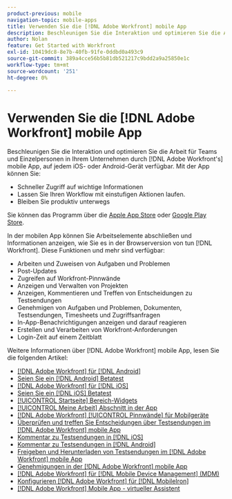 ```yaml
---
product-previous: mobile
navigation-topic: mobile-apps
title: Verwenden Sie die [!DNL Adobe Workfront] mobile App
description: Beschleunigen Sie die Interaktion und optimieren Sie die Arbeit für Teams und Einzelpersonen in Ihrem Unternehmen durch [!DNL Adobe Workfront's] mobile App, auf jedem iOS- oder Android-Gerät verfügbar.
author: Nolan
feature: Get Started with Workfront
exl-id: 10419dc8-8e7b-40fb-91fe-0ddbd0a493c9
source-git-commit: 389a4cce56b5b81db521217c9bdd2a9a25850e1c
workflow-type: tm+mt
source-wordcount: '251'
ht-degree: 0%

---
```


# Verwenden Sie die [!DNL Adobe Workfront] mobile App

Beschleunigen Sie die Interaktion und optimieren Sie die Arbeit für Teams und Einzelpersonen in Ihrem Unternehmen durch [!DNL Adobe Workfront's] mobile App, auf jedem iOS- oder Android-Gerät verfügbar. Mit der App können Sie:

* Schneller Zugriff auf wichtige Informationen
* Lassen Sie Ihren Workflow mit einstufigen Aktionen laufen.
* Bleiben Sie produktiv unterwegs

Sie können das Programm über die [Apple App Store](https://apps.apple.com/us/app/adobe-workfront/id1033282981) oder [Google Play Store](https://play.google.com/store/apps/details?id=com.workfront.android.aware).

In der mobilen App können Sie Arbeitselemente abschließen und Informationen anzeigen, wie Sie es in der Browserversion von tun [!DNL Workfront]. Diese Funktionen und mehr sind verfügbar:

* Arbeiten und Zuweisen von Aufgaben und Problemen
* Post-Updates
* Zugreifen auf Workfront-Pinnwände
* Anzeigen und Verwalten von Projekten
* Anzeigen, Kommentieren und Treffen von Entscheidungen zu Testsendungen
* Genehmigen von Aufgaben und Problemen, Dokumenten, Testsendungen, Timesheets und Zugriffsanfragen
* In-App-Benachrichtigungen anzeigen und darauf reagieren
* Erstellen und Verarbeiten von Workfront-Anforderungen
* Login-Zeit auf einem Zeitblatt

<!--
>[!NOTE]
>
>The [!DNL Adobe Workfront] mobile app is replacing the [!DNL Workfront Proof] app, which is no longer supported and will be removed entirely with the 23.4 release in October. [!DNL Workfront] customers should now use the [!DNL Adobe Workfront] mobile app for conducting their proof reviews and approvals.
-->

Weitere Informationen über [!DNL Adobe Workfront] mobile App, lesen Sie die folgenden Artikel:

* [[!DNL Adobe Workfront] für [!DNL Android]](../../../workfront-basics/mobile-apps/using-the-workfront-mobile-app/workfront-for-android.md)
* [Seien Sie ein [!DNL Android] Betatest](../../../workfront-basics/mobile-apps/using-the-workfront-mobile-app/android-beta-tester.md)
* [[!DNL Adobe Workfront] für [!DNL iOS]](../../../workfront-basics/mobile-apps/using-the-workfront-mobile-app/workfront-for-ios.md)
* [Seien Sie ein [!DNL iOS] Betatest](../../../workfront-basics/mobile-apps/using-the-workfront-mobile-app/ios-beta-tester.md)
* [[!UICONTROL Startseite] Bereich-Widgets](../../../workfront-basics/mobile-apps/using-the-workfront-mobile-app/home-area-widgets-mobile.md)
* [[!UICONTROL Meine Arbeit] Abschnitt in der App](../../../workfront-basics/mobile-apps/using-the-workfront-mobile-app/my-work-section-mobile.md)
* [[!DNL Adobe Workfront] [!UICONTROL Pinnwände] für Mobilgeräte](/help/quicksilver/workfront-basics/mobile-apps/using-the-workfront-mobile-app/mobile-boards.md)
* [Überprüfen und treffen Sie Entscheidungen über Testsendungen im [!DNL Adobe Workfront] mobile App](../../../workfront-basics/mobile-apps/using-the-workfront-mobile-app/work-with-proofs-in-mobile-app.md)
* [Kommentar zu Testsendungen in [!DNL iOS]](../../../workfront-basics/mobile-apps/using-the-workfront-mobile-app/comment-on-proofs-ios.md)
* [Kommentar zu Testsendungen in [!DNL Android]](../../../workfront-basics/mobile-apps/using-the-workfront-mobile-app/comment-on-proofs-android.md)
* [Freigeben und Herunterladen von Testsendungen im [!DNL Adobe Workfront] mobile App](../../../workfront-basics/mobile-apps/using-the-workfront-mobile-app/share-proofs-mobile.md)
* [Genehmigungen in der [!DNL Adobe Workfront] mobile App](../../../workfront-basics/mobile-apps/using-the-workfront-mobile-app/approvals-in-mobile-app.md)
* [[!DNL Adobe Workfront] für [!DNL Mobile Device Management] (MDM)](../../../workfront-basics/mobile-apps/using-the-workfront-mobile-app/wf-mdm.md)
* [Konfigurieren [!DNL Adobe Workfront] für [!DNL MobileIron]](../../../workfront-basics/mobile-apps/using-the-workfront-mobile-app/wf-mobileiron-configs.md)
* [[!DNL Adobe Workfront] Mobile App - virtueller Assistent](../../../workfront-basics/mobile-apps/using-the-workfront-mobile-app/wf-mobile-virtual-assistant.md)

